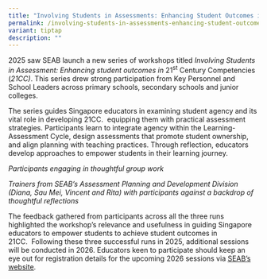 ```yaml
---
title: "Involving Students in Assessments: Enhancing Student Outcomes in 21CC"
permalink: /involving-students-in-assessments-enhancing-student-outcomes-in-21cc/
variant: tiptap
description: ""
---
```

<p>2025 saw SEAB launch a new series of workshops titled <em>Involving Students in Assessment: Enhancing student outcomes in </em>21<sup>st</sup> Century
Competencies (<em>21CC)</em>. This series drew strong participation from
Key Personnel and School Leaders across primary schools, secondary schools
and junior colleges.&nbsp;&nbsp;</p>
<p>The series guides Singapore educators in examining student agency and
its vital role in developing 21CC.&nbsp; equipping them with practical
assessment strategies. Participants learn to integrate agency within the
Learning-Assessment Cycle, design assessments that promote student ownership,
and align planning with teaching practices. Through reflection, educators
develop approaches to empower students in their learning journey.&nbsp;</p>
<p></p>
<p><em>Participants engaging in thoughtful group work&nbsp;</em>
</p>
<p><em>Trainers from SEAB’s Assessment Planning and Development Division (Diana, Sau Mei, Vincent and Rita) with participants against a backdrop of thoughtful reflections&nbsp;</em>
</p>
<p>The feedback gathered from participants across all the three runs highlighted
the workshop’s relevance and usefulness in guiding Singapore educators
to empower students to achieve student outcomes in 21CC.&nbsp;&nbsp;Following
these three successful runs in 2025, additional sessions will be conducted
in 2026. Educators keen to participate should keep an eye out for registration
details for the upcoming 2026 sessions via <a href="https://www.seab.gov.sg/training-and-consultancy/seab-in-house-workshops/" class="Hyperlink SCXW144473426 BCX8" rel="noreferrer noopener" target="_blank"><u>SEAB’s website</u></a>.&nbsp;</p>